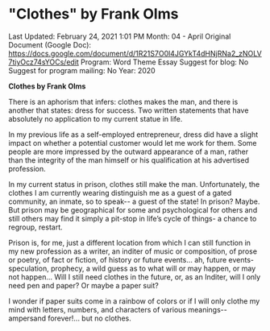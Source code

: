 # "Clothes" by Frank Olms

Last Updated: February 24, 2021 1:01 PM
Month: 04 - April
Original Document (Google Doc): https://docs.google.com/document/d/1R21S7O0l4JGYkT4dHNjRNa2_zNOLV7tiyOcz74sYOCs/edit
Program: Word Theme Essay
Suggest for blog: No
Suggest for program mailing: No
Year: 2020

**Clothes by Frank Olms**

There is an aphorism that infers: clothes makes the man, and there is another that states: dress for success. Two written statements that have absolutely no application to my current statue in life.

In my previous life as a self-employed entrepreneur, dress did have a slight impact on whether a potential customer would let me work for them. Some people are more impressed by the outward appearance of a man, rather than the integrity of the man himself or his qualification at his advertised profession.

In my current status in prison, clothes still make the man. Unfortunately, the clothes I am currently wearing distinguish me as a guest of a gated community, an inmate, so to speak-- a guest of the state! In prison? Maybe. But prison may be geographical for some and psychological for others and still others may find it simply a pit-stop in life’s cycle of things- a chance to regroup, restart.

Prison is, for me, just a different location from which I can still function in my new profession as a writer, an inditer of music or composition, of prose or poetry, of fact or fiction, of history or future events… ah, future events- speculation, prophecy, a wild guess as to what will or may happen, or may not happen… Will I still need clothes in the future, or, as an Inditer, will I only need pen and paper? Or maybe a paper suit?

I wonder if paper suits come in a rainbow of colors or if I will only clothe my mind with letters, numbers, and characters of various meanings-- ampersand forever!... but no clothes.